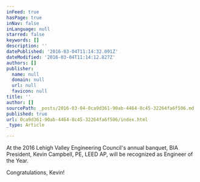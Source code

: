 ```yaml
---
inFeed: true
hasPage: true
inNav: false
inLanguage: null
starred: false
keywords: []
description: ''
datePublished: '2016-03-04T11:14:32.091Z'
dateModified: '2016-03-04T11:14:12.827Z'
authors: []
publisher:
  name: null
  domain: null
  url: null
  favicon: null
title: ''
author: []
sourcePath: _posts/2016-03-04-0ca9d361-90ab-4464-8c45-32264fa6f506.md
published: true
url: 0ca9d361-90ab-4464-8c45-32264fa6f506/index.html
_type: Article

---
```

At the 2016 Lehigh Valley Engineering Council's annual banquet, BIA President, Kevin Campbell, PE, LEED AP, will be recognized as Engineer of the Year.

[][0]

Congratulations, Kevin!

[0]: https://www.facebook.com/hashtag/bia?source=feed_text&story_id=1121928497827005